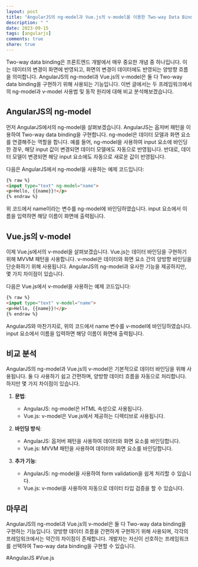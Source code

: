 ```yaml
---
layout: post
title: "AngularJS의 ng-model과 Vue.js의 v-model을 이용한 Two-way Data Binding 비교 분석하기"
description: " "
date: 2023-09-15
tags: [angularjs]
comments: true
share: true
---
```


Two-way data binding은 프론트엔드 개발에서 매우 중요한 개념 중 하나입니다. 이는 데이터의 변경이 화면에 반영되고, 화면의 변경이 데이터에도 반영되는 양방향 흐름을 의미합니다. AngularJS의 ng-model과 Vue.js의 v-model은 둘 다 Two-way data binding을 구현하기 위해 사용되는 기능입니다. 이번 글에서는 두 프레임워크에서의 ng-model과 v-model 사용법 및 동작 원리에 대해 비교 분석해보겠습니다.

## AngularJS의 ng-model

먼저 AngularJS에서의 ng-model을 살펴보겠습니다. AngularJS는 옵저버 패턴을 이용하여 Two-way data binding을 구현합니다. ng-model은 데이터 모델과 화면 요소를 연결해주는 역할을 합니다. 예를 들어, ng-model을 사용하여 input 요소에 바인딩한 경우, 해당 input 값이 변경되면 데이터 모델에도 자동으로 반영됩니다. 반대로, 데이터 모델이 변경되면 해당 input 요소에도 자동으로 새로운 값이 반영됩니다.

다음은 AngularJS에서 ng-model을 사용하는 예제 코드입니다:

```html
{% raw %}
<input type="text" ng-model="name">
<p>Hello, {{name}}!</p>
{% endraw %}
```

위 코드에서 name이라는 변수를 ng-model에 바인딩하였습니다. input 요소에서 이름을 입력하면 해당 이름이 화면에 출력됩니다.

## Vue.js의 v-model

이제 Vue.js에서의 v-model을 살펴보겠습니다. Vue.js는 데이터 바인딩을 구현하기 위해 MVVM 패턴을 사용합니다. v-model은 데이터와 화면 요소 간의 양방향 바인딩을 단순화하기 위해 사용됩니다. AngularJS의 ng-model과 유사한 기능을 제공하지만, 몇 가지 차이점이 있습니다.

다음은 Vue.js에서 v-model을 사용하는 예제 코드입니다:

```html
{% raw %}
<input type="text" v-model="name">
<p>Hello, {{name}}!</p>
{% endraw %}
```

AngularJS와 마찬가지로, 위의 코드에서 name 변수를 v-model에 바인딩하였습니다. input 요소에서 이름을 입력하면 해당 이름이 화면에 출력됩니다.

## 비교 분석

AngularJS의 ng-model과 Vue.js의 v-model은 기본적으로 데이터 바인딩을 위해 사용됩니다. 둘 다 사용하기 쉽고 간편하며, 양방향 데이터 흐름을 자동으로 처리합니다. 하지만 몇 가지 차이점이 있습니다.

1. **문법**:
   - AngularJS: ng-model은 HTML 속성으로 사용됩니다.
   - Vue.js: v-model은 Vue.js에서 제공하는 디렉티브로 사용됩니다.

2. **바인딩 방식**:
   - AngularJS: 옵저버 패턴을 사용하여 데이터와 화면 요소를 바인딩합니다.
   - Vue.js: MVVM 패턴을 사용하여 데이터와 화면 요소를 바인딩합니다.

3. **추가 기능**:
   - AngularJS: ng-model을 사용하여 form validation을 쉽게 처리할 수 있습니다.
   - Vue.js: v-model을 사용하여 자동으로 데이터 타입 검증을 할 수 있습니다.

## 마무리

AngularJS의 ng-model과 Vue.js의 v-model은 둘 다 Two-way data binding을 구현하는 기능입니다. 양방향 데이터 흐름을 간편하게 구현하기 위해 사용되며, 각각의 프레임워크에서는 약간의 차이점이 존재합니다. 개발자는 자신이 선호하는 프레임워크를 선택하여 Two-way data binding을 구현할 수 있습니다.

#AngularJS #Vue.js